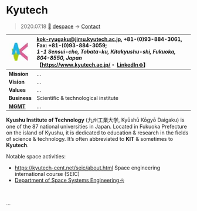 # Kyutech
> 2020.07.18 [🚀](../../index/index.md) [despace](../index.md) → [Contact](../contact.md)

|[![](../f/contact/k/kyutech_logo1_thumb.webp)](../f/contact/k/kyutech_logo1.webp)|<kok-ryugaku@jimu.kyutech.ac.jp>, +81-(0)93-884-3061, Fax: +81-(0)93-884-3059;<br> *1-1 Sensui-cho, Tobata-ku, Kitakyushu-shi, Fukuoka, 804-8550, Japan*<br> 【<https://www.kyutech.ac.jp/>・ [LinkedIn ⎆](https://www.linkedin.com/company/kyutech-institute-of-technology/)】|
|:-|:-|
|**Mission**|…|
|**Vision**|…|
|**Values**|…|
|**Business**|Scientific & technological institute|
|**[MGMT](../mgmt.md)**|…|

**Kyushu Institute of Technology** (九州工業大学, Kyūshū Kōgyō Daigaku) is one of the 87 national universities in Japan. Located in Fukuoka Prefecture on the island of Kyushu, it is dedicated to education & research in the fields of science & technology. It’s often abbreviated to **KIT** & sometimes to **Kyutech**.

Notable space activities:

   - <https://kyutech-cent.net/seic/about.html> Space engineering international course (SEIC)
   - [Department of Space Systems Engineering ⎆](https://www.kyutech.ac.jp/english/academics/e/k03.html)

<p style="page-break-after:always"> </p>

…

